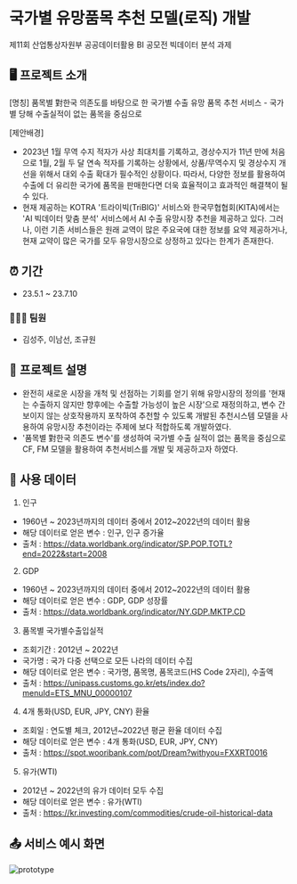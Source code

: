 # 국가별 유망품목 추천 모델(로직) 개발
제11회 산업통상자원부 공공데이터활용 BI 공모전 빅데이터 분석 과제

## 🖥️ 프로젝트 소개
[명칭]
품목별 對한국 의존도를 바탕으로 한 국가별 수출 유망 품목 추천 서비스 - 국가별 당해 수출실적이 없는 품목을 중심으로

[제안배경]
- 2023년 1월 무역 수지 적자가 사상 최대치를 기록하고, 경상수지가 11년 만에 처음으로 1월, 2월 두 달 연속 적자를 기록하는 상황에서, 상품/무역수지 및 경상수지 개선을 위해서 대외 수출 확대가 필수적인 상황이다. 따라서, 다양한 정보를 활용하여 수출에 더 유리한 국가에 품목을 판매한다면 더욱 효율적이고 효과적인 해결책이 될 수 있다.
- 현재 제공하는 KOTRA '트라이빅(TriBIG)' 서비스와 한국무협협회(KITA)에서는 'AI 빅데이터 맞춤 분석' 서비스에서 AI 수출 유망시장 추천을 제공하고 있다. 그러나, 이런 기존 서비스들은 원래 교역이 많은 주요국에 대한 정보를 요약 제공하거나, 현재 교약이 많은 국가를 모두 유망시장으로 상정하고 있다는 한계가 존재한다.

## ⏰ 기간
- 23.5.1 ~ 23.7.10
### 🧑‍🤝‍🧑 팀원
- 김성주, 이남선, 조규원

## 📜 프로젝트 설명
- 완전히 새로운 시장을 개척 및 선점하는 기회를 얻기 위해 유망시장의 정의를 '현재는 수출하지 않지만 향후에는 수출할 가능성이 높은 시장'으로 재정의하고, 변수 간 보이지 않는 상호작용까지 포착하여 추천할 수 있도록 개발된 추천시스템 모델을 사용하여 유망시장 추천이라는 주제에 보다 적합하도록 개발하였다.
- '품목별 對한국 의존도 변수'를 생성하여 국가별 수출 실적이 없는 품목을 중심으로 CF, FM 모델을 활용하여 추천서비스를 개발 및 제공하고자 하였다.

## 💽 사용 데이터
1) 인구
- 1960년 ~ 2023년까지의 데이터 중에서 2012~2022년의 데이터 활용
- 해당 데이터로 얻은 변수 : 인구, 인구 증가율
- 출처 : https://data.worldbank.org/indicator/SP.POP.TOTL?end=2022&start=2008
2) GDP
- 1960년 ~ 2023년까지의 데이터 중에서 2012~2022년의 데이터 활용
- 해당 데이터로 얻은 변수 : GDP, GDP 성장률
- 출처 : https://data.worldbank.org/indicator/NY.GDP.MKTP.CD
3) 품목별 국가별수출입실적
- 조회기간 : 2012년 ~ 2022년
- 국가명 : 국가 다중 선택으로 모든 나라의 데이터 수집
- 해당 데이터로 얻은 변수 : 국가명, 품목명, 품목코드(HS Code 2자리), 수출액
- 출처 : https://unipass.customs.go.kr/ets/index.do?menuId=ETS_MNU_00000107
4) 4개 통화(USD, EUR, JPY, CNY) 환율
- 조회일 : 연도별 체크, 2012년~2022년 평균 환율 데이터 수집
- 해당 데이터로 얻은 변수 : 4개 통화(USD, EUR, JPY, CNY)
- 출처 : https://spot.wooribank.com/pot/Dream?withyou=FXXRT0016
5) 유가(WTI)
- 2012년 ~ 2022년의 유가 데이터 모두 수집
- 해당 데이터로 얻은 변수 : 유가(WTI)
- 출처 : https://kr.investing.com/commodities/crude-oil-historical-data

## 📤 서비스 예시 화면
![prototype](https://github.com/seongjuu/kotra_recsys/assets/118152532/cb7caa3a-653b-469e-9408-7da6616b4037)

